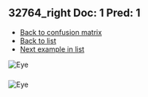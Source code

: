 ## 32764_right Doc: 1 Pred: 1
- [Back to confusion matrix](https://github.com/juliandewit/kaggle_retinopathy/blob/master/matrix.md)
- [Back to list](https://github.com/juliandewit/kaggle_retinopathy/blob/master/lists/11/list.md)
- [Next example in list](https://github.com/juliandewit/kaggle_retinopathy/blob/master/lists/11/32/32798_left.md)

![Eye](https://retinopaty.blob.core.windows.net/size1024/32764_right_1.jpeg)

### 

![Eye]()
